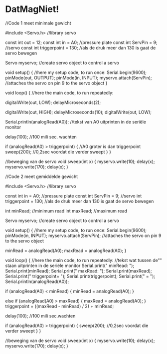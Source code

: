 # DatMagNiet!

//Code 1 meet minimale gewicht


#include <Servo.h> //library servo

const int out = 12;
const int in = A0;      //pressure plate
const int ServPin = 9; //servo
const int triggerpoint = 130; //als de druk meer dan 130 is gaat de servo bewegen

Servo myservo;  //create servo object to control a servo

void setup() {
  //here my setup code, to run once:
  Serial.begin(9600);
  pinMode(out, OUTPUT);
  pinMode(in, INPUT);
  myservo.attach(ServPin);  //attaches the servo on pin 9 to the servo object
}

void loop() {
  //here the main code, to run repeatedly:

  digitalWrite(out, LOW);
  delayMicroseconds(2);

  digitalWrite(out, HIGH);
  delayMicroseconds(10);
  digitalWrite(out, LOW);

  Serial.println(analogRead(A0)); //tekst van A0 uitprinten in de seriële monitor

  delay(100); //100 mili sec. wachten

  if (analogRead(A0) > triggerpoint) { //A0 groter is dan triggerpoint
    sweep(200); //0,2sec voordat die verder sweept
  }
}

//beweging van de servo
void sweep(int x) {
  myservo.write(10);
  delay(x);
  myservo.write(170);
  delay(x);
}
 
 
 //Code 2 meet gemiddelde gewicht 
 

#include <Servo.h> //library servo

const int in = A0; //pressure plate
const int ServPin = 9; //servo
int triggerpoint = 130; //als de druk meer dan 130 is gaat de servo bewegen

int minRead; //minimum read
int maxRead; //maximum read

Servo myservo;  //create servo object to control a servo

void setup() {
  //here my setup code, to run once:
  Serial.begin(9600);
  pinMode(in, INPUT);
  myservo.attach(ServPin);  //attaches the servo on pin 9 to the servo object

  minRead = analogRead(A0);
  maxRead = analogRead(A0);
}

void loop() {
  //here the main code, to run repeatedly:
  //tekst wat tussen de"" staan uitprinten in de seriële monitor
  Serial.print(" minRead: ");
  Serial.print(minRead);
  Serial.print(" maxRead: ");
  Serial.print(maxRead);
  Serial.print(" triggerpoint= ");
  Serial.print(triggerpoint);
  Serial.print(" = ");
  Serial.println(analogRead(A0));

  if (analogRead(A0) < minRead) {
    minRead = analogRead(A0); 
  }

  else if (analogRead(A0) > maxRead) {
    maxRead = analogRead(A0);
  }
  triggerpoint = ((maxRead - minRead) / 2) + minRead;

  delay(100); //100 mili sec.wachten

  if (analogRead(A0) > triggerpoint) { 
    sweep(200); //0,2sec voordat die verder sweept
  }
}

//beweging van de servo
void sweep(int x) {
  myservo.write(10);
  delay(x);
  myservo.write(170);
  delay(x);
}
